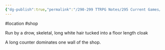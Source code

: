 ```yaml
---
{"dg-publish":true,"permalink":"/290-299 TTRPG Notes/295 Current Games/11 Weeping City/Wiki/Location/Elvila Blacksmith/"}
---
```



#location #shop 

Run by a drow, skeletal, long white hair tucked into a floor length cloak

A long counter dominates one wall of the shop.